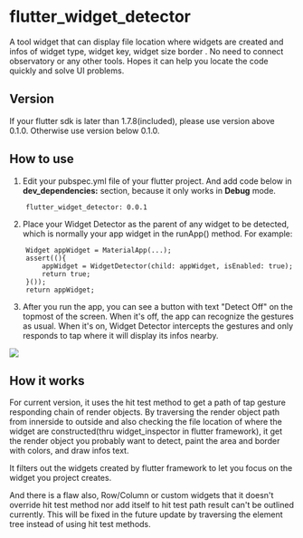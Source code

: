 # flutter_widget_detector

A tool widget that can display file location where widgets are created and infos of widget type, widget key, widget size border . No need to connect observatory or any other tools. Hopes it can help you locate the code quickly and solve UI problems.

## Version

If your flutter sdk is later than 1.7.8(included), please use version above 0.1.0. Otherwise  use version below 0.1.0. 

## How to use

1. Edit your pubspec.yml file of your flutter project. And add code below in <b>dev_dependencies:</b> section, because it only works in <b>Debug</b> mode.
```
    flutter_widget_detector: 0.0.1
```

2. Place your Widget Detector as the parent of any widget to be detected, which is normally your app widget in the runApp() method. For example:

```
    Widget appWidget = MaterialApp(...);
    assert((){
        appWidget = WidgetDetector(child: appWidget, isEnabled: true);
        return true;
    }());
    return appWidget;
```

3. After you run the app, you can see a button with text "Detect Off" on the topmost of the screen. When it's off, the app can recognize the gestures as usual. When it's on, Widget Detector intercepts the gestures and only responds to tap where it will display its infos nearby.

![](http://chuantu.xyz/t6/703/1575197856x3661913030.png)

## How it works

For current version, it uses the hit test method to get a path of tap gesture responding chain of render objects. By traversing the render object path from innerside to outside and also checking the file location of where the widget are constructed(thru widget_inspector in flutter framework), it get the render object you probably want to detect, paint the area and border with colors, and draw infos text.

It filters out the widgets created by flutter framework to let you focus on the widget you project creates. 

And there is a flaw also, Row/Column or custom widgets that it doesn't override hit test method nor add itself to hit test path result can't be outlined currently. This will be fixed in the future update by traversing the element tree instead of using hit test methods.

